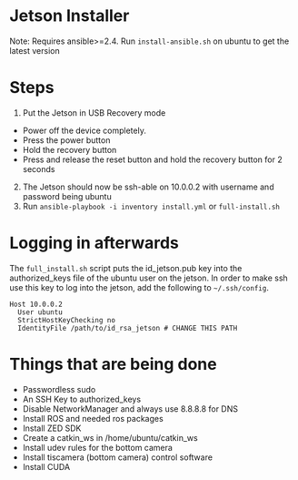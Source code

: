 # Jetson Installer
Note: Requires ansible>=2.4. Run `install-ansible.sh` on ubuntu to get the latest version

# Steps
1. Put the Jetson in USB Recovery mode
  * Power off the device completely.
  * Press the power button
  * Hold the recovery button
  * Press and release the reset button and hold the recovery button for 2 seconds
2. The Jetson should now be ssh-able on 10.0.0.2 with username and password being ubuntu
3. Run `ansible-playbook -i inventory install.yml` or `full-install.sh`


# Logging in afterwards
The `full_install.sh` script puts the id_jetson.pub key into the authorized_keys file of the
ubuntu user on the jetson. In order to make ssh use this key to log into the
jetson, add the following to `~/.ssh/config`.

```
Host 10.0.0.2
  User ubuntu
  StrictHostKeyChecking no
  IdentityFile /path/to/id_rsa_jetson # CHANGE THIS PATH
```


# Things that are being done
* Passwordless sudo
* An SSH Key to authorized_keys
* Disable NetworkManager and always use 8.8.8.8 for DNS
* Install ROS and needed ros packages
* Install ZED SDK
* Create a catkin_ws in /home/ubuntu/catkin_ws
* Install udev rules for the bottom camera
* Install tiscamera (bottom camera) control software
* Install CUDA
